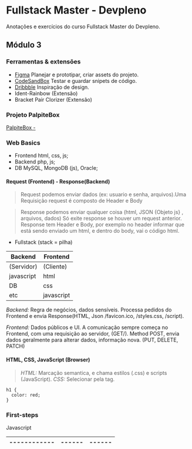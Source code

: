 # Fullstack Master - Devpleno

Anotações e exercícios do curso Fullstack Master do Devpleno.

## Módulo 3

### Ferramentas & extensões

- [Figma](https://www.figma.com)
  Planejar e prototipar, criar assets do projeto.
- [CodeSandBox](https://codesandbox.io)
  Testar e guardar snipets de código.
- [Dribbble](https://dribbble.com)
  Inspiração de design.
- Ident-Rainbow (Extensão)
- Bracket Pair Clorizer (Extensão)

### Projeto PalpiteBox

[PalpiteBox - ](https://github.com/tcretton/palpitebox)

### Web Basics

- Frontend
  html, css, js;
- Backend
  php, js;
- DB
  MySQL, MongoDB (js), Oracle;
#### Request (Frontend) - Response(Backend)

  > Request podemos enviar dados (ex: usuario e senha, arquivos).Uma Requisição request é composto de Header e Body

  > Response podemos enviar qualquer coisa (html, JSON {Objeto js} , arquivos, dados)
  > Só exite response se houver um request anterior.
  > Response tem Header e Body, por exemplo no header informar que está sendo enviado um html, e dentro do body, vai o código html.

- Fullstack (stack = pilha)

| Backend    | Frontend   |
| ---------- | ---------- |
| (Servidor) | (Cliente)  |
| javascript | html       |
| DB         | css        |
| etc        | javascript |

_Backend:_ Regra de negócios, dados sensíveis. Processa pedidos do Frontend e envia Response(HTML, Json /favicon.ico, /styles.css, /script).

_Frontend:_ Dados públicos e UI. A comunicação sempre começa no Frontend, com uma requisição ao servidor, (GET/). Method POST, envia dados geralmente para alterar dados, informação nova. (PUT, DELETE, PATCH)

#### HTML, CSS, JavaScript (Browser)
>*HTML:* Marcação semantica, e chama estilos (.css) e scripts (JavaScript).
>*CSS:* Selecionar pela tag.
```
h1 {
  color: red;
}
```







### First-steps

Javascript

| ------------ | ------ | ------ |
| ------------ | ------ | ------ |
